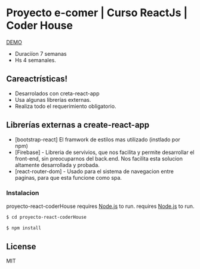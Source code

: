 # Proyecto e-comer | Curso ReactJs | Coder House 

[DEMO](https://jm-computacion.netlify.app/)

- Duraciíon 7 semanas
- Hs 4 semanales.

 ## Careactrísticas!

- Desarrolados con creta-react-app
- Usa algunas librerías externas.
- Realiza todo el requerimiento obligatorio.

 ## Librerías externas a create-react-app

- [bootstrap-react] El framwork de estilos mas utilizado (instlado por npm)
- [Firebase] - Libreria de servivios, que nos facilita y permite desarrollar el front-end, sin preocuparnos del back.end. Nos facilita esta solucion altamente desarrollada y probada.
- [react-router-dom] - Usado para el sistema de navegacion entre paginas, para que esta funcione como spa.

### Instalacion 

proyecto-react-coderHouse requires [Node.js](https://nodejs.org/) to run. requires [Node.js](https://nodejs.org/) to run.

```sh
$ cd proyecto-react-coderHouse

$ npm install
```


License
----

MIT



